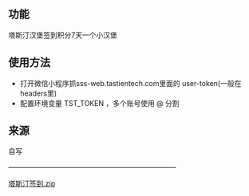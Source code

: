 ## 功能
塔斯汀汉堡签到积分7天一个小汉堡

## 使用方法
- 打开微信小程序抓sss-web.tastientech.com里面的 user-token(一般在headers里)
- 配置环境变量 TST_TOKEN ，多个账号使用 @ 分割


## 来源
自写

————————————————————————

[塔斯汀签到.zip](https://github.com/user-attachments/files/20022034/default.zip)
